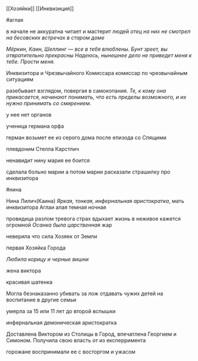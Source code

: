 [[Хозяйки]] [[Инквизиция]] 

#аглая

в начале не аккуратна
читает и мастерит людей
_отец на них не смотрел на бесовских встречах в старом доме_

_Мёркин, Каин, Шеллинг — все в тебя влюблены._
_Бунт зреет, вы отвратительно прекрасны_
_Надеюсь, нынешнее дело не приведет меня к тебе._
_Прости меня._

Инквизитора и Чрезвычайного Комиссара
комиссар по чрезвычайным ситуациям

разебывает взглядом, повергая в самокопания.
_Те, к кому она прикасается, начинают понимать, что есть пределы возможного, и их нужно принимать со смирением._

у нее нет органов

ученица германа орфа

герман возьмет ее из серого дома после епизода со Спящими

плевдоним Стелла Карстлич

ненавидит нину
мария ее боится

сделала больно марии а потом марии расказали страшилку про инквизитора


#нина

Нина Лилич(Каина) _Яркая, тонкая, инфернальная аристократка_, мать инквизитора Аглаи 
алая темная ночная

провидица
разлом тревога страх
вдыхает жизнь в неживое
кажется огромной
_Осанка была царственная_
жар

неверила что сила Хозяек от Земли

первая Хозяйка Города

_Любила корицу и черные вишни_

жена виктора

красивая шатенка

Могла безнаказанно убивать за лож
отдавать чужих детей на воспитание в другие семьи

умерла за 15 или 11 лет до второй вспышки

инфернальная демоническая аристократка

Доставлена Виктором из Столицы в Город, впечатлена Георгием и Симоном. Получила свою власть от из експерримента

горожане воспринимали ее с восторгом и ужасом
